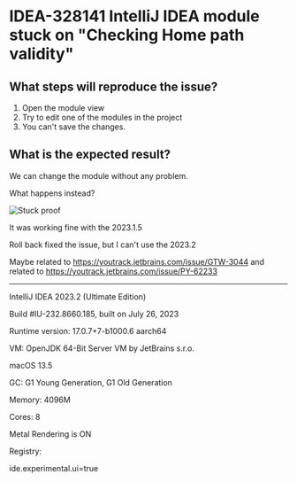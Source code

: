 # IDEA-328141 IntelliJ IDEA module stuck on "Checking Home path validity"

## What steps will reproduce the issue?

1. Open the module view 
2. Try to edit one of the modules in the project
3. You can't save the changes.

## What is the expected result?

We can change the module without any problem.

What happens instead?

![Stuck proof](https://youtrack.jetbrains.com/api/files/74-1895410?sign=MTY5MTk3MTIwMDAwMHwxMS02NjI3NTZ8NzQtMTg5NTQxMHw5Sy1hUkVMajJTU0Z2TEpoT2FkanZL%0D%0AOTRsSW5NUUJ5QzVOaExZbmkwUUFjDQo%0D%0A&updated=1691742440338)

It was working fine with the 2023.1.5

Roll back fixed the issue, but I can't use the 2023.2

Maybe related to https://youtrack.jetbrains.com/issue/GTW-3044 and related to https://youtrack.jetbrains.com/issue/PY-62233

---

IntelliJ IDEA 2023.2 (Ultimate Edition)

Build #IU-232.8660.185, built on July 26, 2023

Runtime version: 17.0.7+7-b1000.6 aarch64

VM: OpenJDK 64-Bit Server VM by JetBrains s.r.o.

macOS 13.5

GC: G1 Young Generation, G1 Old Generation

Memory: 4096M

Cores: 8

Metal Rendering is ON

Registry:

ide.experimental.ui=true